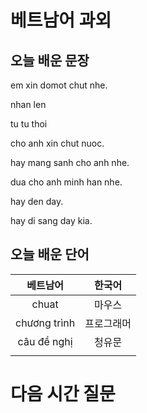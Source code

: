 # 베트남어 과외

## 오늘 배운 문장

em xin domot chut nhe.

nhan len

tu tu thoi

cho anh xin chut nuoc.

hay mang sanh cho anh nhe.

dua cho anh minh han nhe.

hay den day.

hay di sang day kia.






## 오늘 배운 단어
| 베트남어 | 한국어 |
|:--:|:--:|
|chuat|마우스|
|chương trình|프로그래머|
|câu đề nghị|청유문|
|||


# 다음 시간 질문
